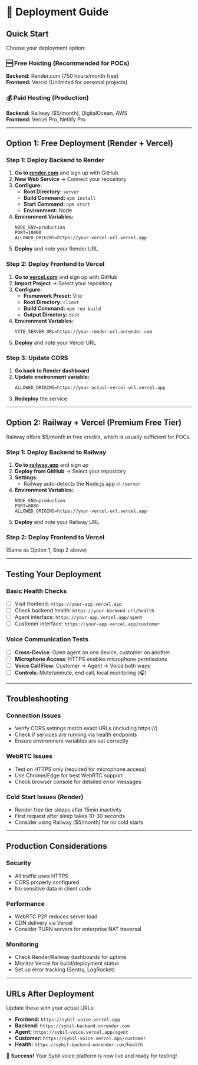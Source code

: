 # 🚀 Deployment Guide

## Quick Start

Choose your deployment option:

### 🆓 Free Hosting (Recommended for POCs)

**Backend:** Render.com (750 hours/month free)  
**Frontend:** Vercel (Unlimited for personal projects)

### 💰 Paid Hosting (Production)

**Backend:** Railway ($5/month), DigitalOcean, AWS  
**Frontend:** Vercel Pro, Netlify Pro

---

## Option 1: Free Deployment (Render + Vercel)

### Step 1: Deploy Backend to Render

1. **Go to [render.com](https://render.com)** and sign up with GitHub
2. **New Web Service** → Connect your repository
3. **Configure:**
   - **Root Directory:** `server`
   - **Build Command:** `npm install`
   - **Start Command:** `npm start`
   - **Environment:** Node
4. **Environment Variables:**
   ```env
   NODE_ENV=production
   PORT=10000
   ALLOWED_ORIGINS=https://your-vercel-url.vercel.app
   ```
5. **Deploy** and note your Render URL

### Step 2: Deploy Frontend to Vercel

1. **Go to [vercel.com](https://vercel.com)** and sign up with GitHub
2. **Import Project** → Select your repository
3. **Configure:**
   - **Framework Preset:** Vite
   - **Root Directory:** `client`
   - **Build Command:** `npm run build`
   - **Output Directory:** `dist`
4. **Environment Variables:**
   ```env
   VITE_SERVER_URL=https://your-render-url.onrender.com
   ```
5. **Deploy** and note your Vercel URL

### Step 3: Update CORS

1. **Go back to Render dashboard**
2. **Update environment variable:**
   ```env
   ALLOWED_ORIGINS=https://your-actual-vercel-url.vercel.app
   ```
3. **Redeploy** the service

---

## Option 2: Railway + Vercel (Premium Free Tier)

Railway offers $5/month in free credits, which is usually sufficient for POCs.

### Step 1: Deploy Backend to Railway

1. **Go to [railway.app](https://railway.app)** and sign up
2. **Deploy from GitHub** → Select your repository
3. **Settings:**
   - Railway auto-detects the Node.js app in `/server`
4. **Environment Variables:**
   ```env
   NODE_ENV=production
   PORT=8080
   ALLOWED_ORIGINS=https://your-vercel-url.vercel.app
   ```
5. **Deploy** and note your Railway URL

### Step 2: Deploy Frontend to Vercel

(Same as Option 1, Step 2 above)

---

## Testing Your Deployment

### Basic Health Checks
- [ ] Visit frontend: `https://your-app.vercel.app`
- [ ] Check backend health: `https://your-backend-url/health`
- [ ] Agent interface: `https://your-app.vercel.app/agent`
- [ ] Customer interface: `https://your-app.vercel.app/customer`

### Voice Communication Tests
- [ ] **Cross-Device**: Open agent on one device, customer on another
- [ ] **Microphone Access**: HTTPS enables microphone permissions
- [ ] **Voice Call Flow**: Customer → Agent → Voice both ways
- [ ] **Controls**: Mute/unmute, end call, local monitoring (🎧)

---

## Troubleshooting

### Connection Issues
- Verify CORS settings match exact URLs (including https://)
- Check if services are running via health endpoints
- Ensure environment variables are set correctly

### WebRTC Issues
- Test on HTTPS only (required for microphone access)
- Use Chrome/Edge for best WebRTC support
- Check browser console for detailed error messages

### Cold Start Issues (Render)
- Render free tier sleeps after 15min inactivity
- First request after sleep takes 10-30 seconds
- Consider using Railway ($5/month) for no cold starts

---

## Production Considerations

### Security
- All traffic uses HTTPS
- CORS properly configured  
- No sensitive data in client code

### Performance
- WebRTC P2P reduces server load
- CDN delivery via Vercel
- Consider TURN servers for enterprise NAT traversal

### Monitoring
- Check Render/Railway dashboards for uptime
- Monitor Vercel for build/deployment status
- Set up error tracking (Sentry, LogRocket)

---

## URLs After Deployment

Update these with your actual URLs:

- **Frontend:** `https://sybil-voice.vercel.app`
- **Backend:** `https://sybil-backend.onrender.com`
- **Agent:** `https://sybil-voice.vercel.app/agent`  
- **Customer:** `https://sybil-voice.vercel.app/customer`
- **Health:** `https://sybil-backend.onrender.com/health`

🎉 **Success!** Your Sybil voice platform is now live and ready for testing!
